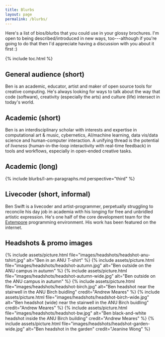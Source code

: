 ```yaml
---
title: Blurbs
layout: page
permalink: /blurbs/
---
```


Here's a list of bios/blurbs that you could use in your glossy brochures. I'm
open to being described/introduced in new ways, too---although if you're going
to do that then I'd appreciate having a discussion with you about it first :)

{% include toc.html %}

## General audience (short)

Ben is an academic, educator, artist and maker of open source tools for creative
computing. He's always looking for ways to talk about the way that code
(software), creativity (especially the arts) and culture (life) intersect in
today's world.

## Academic (short)

Ben is an interdisciplinary scholar with interests and expertise in
computational art & music, cybernetics, AI/machine learning, data vis/data
science and human-computer interaction. A unifying thread is the potential of
_liveness_ (human-in-the-loop interactivity with real-time feedback) in tools
and workflows, especially in open-ended creative tasks.

## Academic (long)

{% include blurbs/I-am-paragraphs.md perspective="third" %}

## Livecoder (short, informal)

Ben Swift is a livecoder and artist-programmer, perpetually struggling to
reconcile his day job in academia with his longing for free and unbridled
artistic expression. He's one half of the core development team for the
[Extempore](https://github.com/digego/extempore) programming environment. His
work has been featured on the internet.

## Headshots & promo images

{% include assets/picture.html file="images/headshots/headshot-anu-tshirt.jpg" alt="Ben in an ANU T-shirt" %}
{% include assets/picture.html file="images/headshots/headshot-autumn.jpg" alt="Ben outside on the ANU campus in autumn" %}
{% include assets/picture.html file="images/headshots/headshot-autumn-wide.jpg" alt="Ben outside on the ANU campus in autumn" %}
{% include assets/picture.html file="images/headshots/headshot-birch.jpg" alt="Ben headshot near the stairwell in the ANU Birch buidling" credit="Andrew Meares" %}
{% include assets/picture.html file="images/headshots/headshot-birch-wide.jpg" alt="Ben headshot (wide) near the stairwell in the ANU Birch buidling" credit="Andrew Meares" %}
{% include assets/picture.html file="images/headshots/headshot-bw.jpg" alt="Ben black-and-white headshot inside the ANU Birch building" credit="Andrew Meares" %}
{% include assets/picture.html file="images/headshots/headshot-garden-wide.jpg" alt="Ben headshot in the garden" credit="Jeanine Wong" %}
